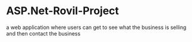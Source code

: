 # ASP.Net-Rovil-Project
a web application where users can get to see what the business is selling and then contact the business

